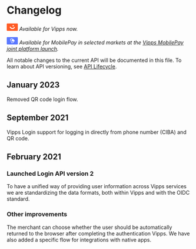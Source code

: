 <!-- START_METADATA
---
title: Login API changelog
sidebar_label: Changelog
sidebar_position: 200
pagination_next: null
pagination_prev: null
---
END_METADATA -->

# Changelog

![Vipps](./images/vipps.png) *Available for Vipps now.*

![MobilePay](./images/mp.png) *Available for MobilePay in selected markets at the [Vipps MobilePay joint platform launch](https://www.vippsmobilepay.com/about).*

All notable changes to the current API will be documented in this file.
To learn about API versioning, see
[API Lifecycle](https://developer.vippsmobilepay.com/docs/knowledge-base/api-lifecycle/).

## January 2023

Removed QR code login flow.

## September 2021

Vipps Login support for logging in directly from phone number (CIBA) and QR code.

## February 2021

### Launched Login API version 2

To have a unified way of providing user information across Vipps services
we are standardizing the data formats, both within Vipps and with the OIDC standard.

### Other improvements

The merchant can choose whether the user should be automatically returned
to the browser after completing the authentication Vipps.
We have also added a specific flow for integrations with native apps.
